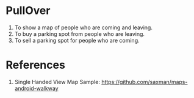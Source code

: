 PullOver
========

1. To show a map of people who are coming and leaving.
2. To buy a parking spot from people who are leaving.
3. To sell a parking spot for people who are coming.


References
==========

1. Single Handed View Map Sample: https://github.com/saxman/maps-android-walkway 
